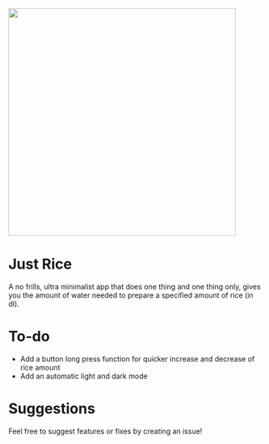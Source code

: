 <img src=https://github.com/pelcastre-leomat/rice-calculator-flutter/assets/61279897/f598a807-70f1-496d-8581-1db40e00b97b width= 450px>

# Just Rice
A no frills, ultra minimalist app that does one thing and one thing only, gives you the amount of water needed to prepare a specified amount of rice (in dl).

# To-do
- Add a button long press function for quicker increase and decrease of rice amount
- Add an automatic light and dark mode

# Suggestions
Feel free to suggest features or fixes by creating an issue! 
